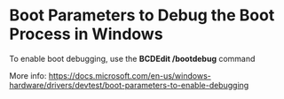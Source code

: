 Boot Parameters to Debug the Boot Process in Windows
=====

To enable boot debugging, use the **BCDEdit /bootdebug** command

More info: https://docs.microsoft.com/en-us/windows-hardware/drivers/devtest/boot-parameters-to-enable-debugging
